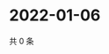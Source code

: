 # 2022-01-06

共 0 条

<!-- BEGIN WEIBO -->
<!-- 最后更新时间 Thu Jan 06 2022 07:09:20 GMT+0800 (China Standard Time) -->

<!-- END WEIBO -->
